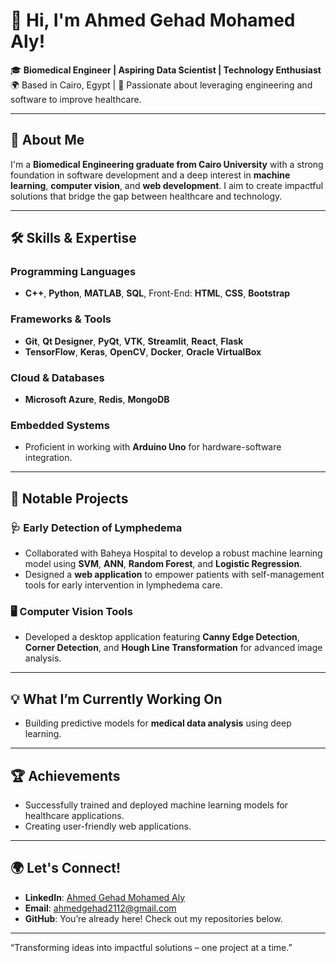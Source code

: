 # 👋 Hi, I'm Ahmed Gehad Mohamed Aly!

🎓 **Biomedical Engineer | Aspiring Data Scientist | Technology Enthusiast**  
🌍 Based in Cairo, Egypt | 🌟 Passionate about leveraging engineering and software to improve healthcare.

---

## 🚀 About Me  
I'm a **Biomedical Engineering graduate from Cairo University** with a strong foundation in software development and a deep interest in **machine learning**, **computer vision**, and **web development**. I aim to create impactful solutions that bridge the gap between healthcare and technology.

---

## 🛠️ Skills & Expertise  
### **Programming Languages**  
- **C++**, **Python**, **MATLAB**, **SQL**, Front-End: **HTML**, **CSS**, **Bootstrap**

### **Frameworks & Tools**  
- **Git**, **Qt Designer**, **PyQt**, **VTK**, **Streamlit**, **React**, **Flask**  
- **TensorFlow**, **Keras**, **OpenCV**, **Docker**, **Oracle VirtualBox**

### **Cloud & Databases**  
- **Microsoft Azure**, **Redis**, **MongoDB**

### **Embedded Systems**  
- Proficient in working with **Arduino Uno** for hardware-software integration.

---

## 🌟 Notable Projects  
### **🩺 Early Detection of Lymphedema**  
- Collaborated with Baheya Hospital to develop a robust machine learning model using **SVM**, **ANN**, **Random Forest**, and **Logistic Regression**.  
- Designed a **web application** to empower patients with self-management tools for early intervention in lymphedema care.

### **🖥️ Computer Vision Tools**  
- Developed a desktop application featuring **Canny Edge Detection**, **Corner Detection**, and **Hough Line Transformation** for advanced image analysis.

---

## 💡 What I’m Currently Working On  
- Building predictive models for **medical data analysis** using deep learning.

---

## 🏆 Achievements  
- Successfully trained and deployed machine learning models for healthcare applications.  
- Creating user-friendly web applications.

---

## 🌍 Let's Connect!  
- **LinkedIn**: [Ahmed Gehad Mohamed Aly](https://www.linkedin.com/in/ahmed-gehad-11346725b/)  
- **Email**: [ahmedgehad2112@gmail.com](mailto:ahmedgehad2112@gmail.com)  
- **GitHub**: You’re already here! Check out my repositories below.

---

“Transforming ideas into impactful solutions – one project at a time.”
